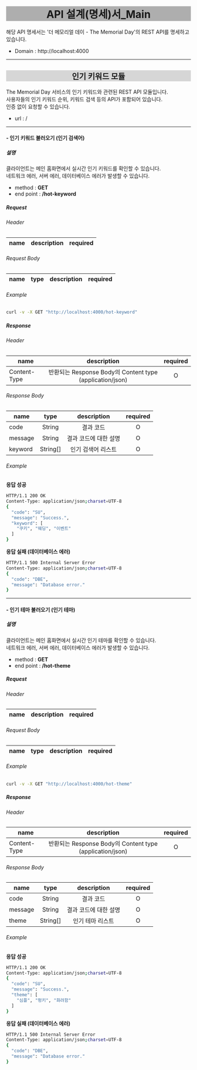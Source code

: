 <h1 style='background-color: rgba(55, 55, 55, 0.4); text-align: center'>API 설계(명세)서_Main </h1>

해당 API 명세서는 '더 메모리얼 데이 - The Memorial Day'의 REST API를 명세하고 있습니다.  

- Domain : http://localhost:4000    

***

<h2 style='background-color: rgba(55, 55, 55, 0.2); text-align: center'>인기 키워드 모듈</h2>

The Memorial Day 서비스의 인기 키워드와 관련된 REST API 모듈입니다.  
사용자들의 인기 키워드 순위, 키워드 검색 등의 API가 포함되어 있습니다.  
인증 없이 요청할 수 있습니다.
  
- url : /

***

#### - 인기 키워드 불러오기 (인기 검색어)
  
##### 설명

클라이언트는 메인 홈화면에서 실시간 인기 키워드를 확인할 수 있습니다.    
네트워크 에러, 서버 에러, 데이터베이스 에러가 발생할 수 있습니다.  

- method : **GET**  
- end point : **/hot-keyword**  

##### Request

###### Header

| name | description | required |
|---|:---:|:---:|

###### Request Body

| name | type | description | required |
|---|:---:|:---:|:---:|

###### Example

```bash
curl -v -X GET "http://localhost:4000/hot-keyword"
```

##### Response

###### Header

| name | description | required |
|---|:---:|:---:|
| Content-Type | 반환되는 Response Body의 Content type (application/json) | O |

###### Response Body

| name | type | description | required |
|---|:---:|:---:|:---:|
| code | String | 결과 코드 | O |
| message | String | 결과 코드에 대한 설명 | O |
| keyword | String[] | 인기 검색어 리스트 | O |

###### Example

**응답 성공**
```bash
HTTP/1.1 200 OK
Content-Type: application/json;charset=UTF-8
{
  "code": "SU",
  "message": "Success.",
  "keyword": [
	"쿠키", "웨딩", "이벤트"
  ]
}
```

**응답 실패 (데이터베이스 에러)**
```bash
HTTP/1.1 500 Internal Server Error
Content-Type: application/json;charset=UTF-8
{
  "code": "DBE",
  "message": "Database error."
}
```

***

#### - 인기 테마 불러오기 (인기 테마)
  
##### 설명

클라이언트는 메인 홈화면에서 실시간 인기 테마를 확인할 수 있습니다.    
네트워크 에러, 서버 에러, 데이터베이스 에러가 발생할 수 있습니다.  

- method : **GET**  
- end point : **/hot-theme**  

##### Request

###### Header

| name | description | required |
|---|:---:|:---:|

###### Request Body

| name | type | description | required |
|---|:---:|:---:|:---:|

###### Example

```bash
curl -v -X GET "http://localhost:4000/hot-theme"
```

##### Response

###### Header

| name | description | required |
|---|:---:|:---:|
| Content-Type | 반환되는 Response Body의 Content type (application/json) | O |

###### Response Body

| name | type | description | required |
|---|:---:|:---:|:---:|
| code | String | 결과 코드 | O |
| message | String | 결과 코드에 대한 설명 | O |
| theme | String[] | 인기 테마 리스트 | O |

###### Example

**응답 성공**
```bash
HTTP/1.1 200 OK
Content-Type: application/json;charset=UTF-8
{
  "code": "SU",
  "message": "Success.",
  "theme": [
	"심플", "펑키", "화려함"
  ]
}
```

**응답 실패 (데이터베이스 에러)**
```bash
HTTP/1.1 500 Internal Server Error
Content-Type: application/json;charset=UTF-8
{
  "code": "DBE",
  "message": "Database error."
}
```